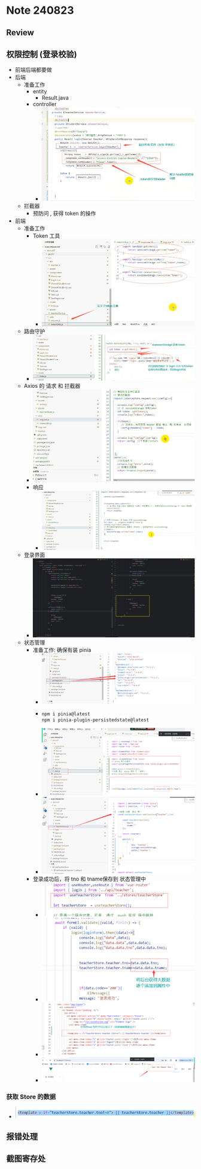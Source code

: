 # Note 240823

## Review

## 权限控制 (登录校验)

- 前端后端都要做
- 后端
    - 准备工作
        - entity
            - Result.java
        - controller
            - ![img.png](img.png)
    - 拦截器
        - 预防问 , 获得 token 的操作
- 前端
    - 准备工作
        - Token 工具
            - ![img_1.png](img_1.png)
    - 路由守护
        - ![img_2.png](img_2.png)
    - Axios 的 请求 和 拦截器
        - ![img_5.png](img_5.png)
        - 响应
            - ![img_6.png](img_6.png)
    - 登录界面
        - ![img_8.png](img_8.png)
    - 状态管理
        - 准备工作: 确保有装 pinia
            - ![img_9.png](img_9.png)
            - ``````
              npm i pinia@latest
              npm i pinia-plugin-persistedstate@latest
              
            - ![img_10.png](img_10.png)
            - ![img_11.png](img_11.png)
        - 登录成功后，将 tno  和 tname保存到 状态管理中
          - ![img_12.png](img_12.png)
          - ![img_13.png](img_13.png)
          - ![img_14.png](img_14.png)
          - ![img_15.png](img_15.png)

### 获取 Store 的数据

- ![img_7.png](img_7.png)

## 报错处理

## 截图寄存处